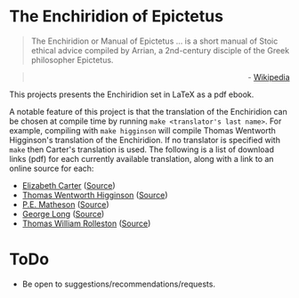 
# The Enchiridion of Epictetus

> The Enchiridion or Manual of Epictetus &#8230; is a short manual of Stoic ethical advice 
  compiled by Arrian, a 2nd-century disciple of the Greek philosopher Epictetus. 

> <p align="right">
>   - <a href=https://en.wikipedia.org/wiki/Enchiridion_of_Epictetus>Wikipedia</a>
> </p>

This projects presents the Enchiridion set in LaTeX as a pdf ebook.

A notable feature of this project is that the translation of the Enchiridion
can be chosen at compile time by running `make <translator's last name>`.
For example, compiling with `make higginson` will compile 
Thomas Wentworth Higginson's translation of the Enchiridion.
If no translator is specified with `make` then Carter's translation is used.
The following is a list of download links (pdf) for each 
currently available translation, 
along with a link to an online source for each: 

 - [Elizabeth Carter][carter-file] ([Source][carter-source])
 - [Thomas Wentworth Higginson][higginson-file] ([Source][higginson-source])
 - [P.E. Matheson][matheson-file] ([Source][matheson-source])
 - [George Long][long-file] ([Source][long-source])
 - [Thomas William Rolleston][rolleston-file] ([Source][rolleston-source])
 
  [carter-file]: https://raw.githubusercontent.com/mapierce271/Enchiridion/master/all-versions/enchiridion-carter.pdf
  [carter-source]: https://archive.org/details/enchiridion_librivox
  [higginson-file]: https://raw.githubusercontent.com/mapierce271/Enchiridion/master/all-versions/enchiridion-higginson.pdf
  [higginson-source]: http://www.perseus.tufts.edu/hopper/text?doc=urn:cts:greekLit:tlg0557.tlg002.perseus-eng2:1
  [matheson-file]: https://raw.githubusercontent.com/mapierce271/Enchiridion/master/all-versions/enchiridion-matheson.pdf
  [matheson-source]: http://www.sacred-texts.com/cla/dep/dep102.htm
  [long-file]: https://raw.githubusercontent.com/mapierce271/Enchiridion/master/all-versions/enchiridion-long.pdf
  [long-source]: http://www.ptypes.com/enchiridion.html
  [rolleston-file]: https://raw.githubusercontent.com/mapierce271/Enchiridion/master/all-versions/enchiridion-rolleston.pdf
  [rolleston-source]: http://www.letsreadgreek.com/epictetus/rolleston.htm



# ToDo
 
 - Be open to suggestions/recommendations/requests.



